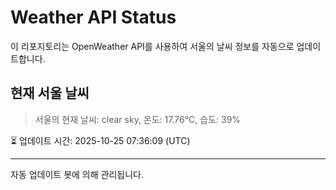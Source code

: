 
# Weather API Status

이 리포지토리는 OpenWeather API를 사용하여 서울의 날씨 정보를 자동으로 업데이트합니다.

## 현재 서울 날씨
> 서울의 현재 날씨: clear sky, 온도: 17.76°C, 습도: 39%

⏳ 업데이트 시간: 2025-10-25 07:36:09 (UTC)

---
자동 업데이트 봇에 의해 관리됩니다.
